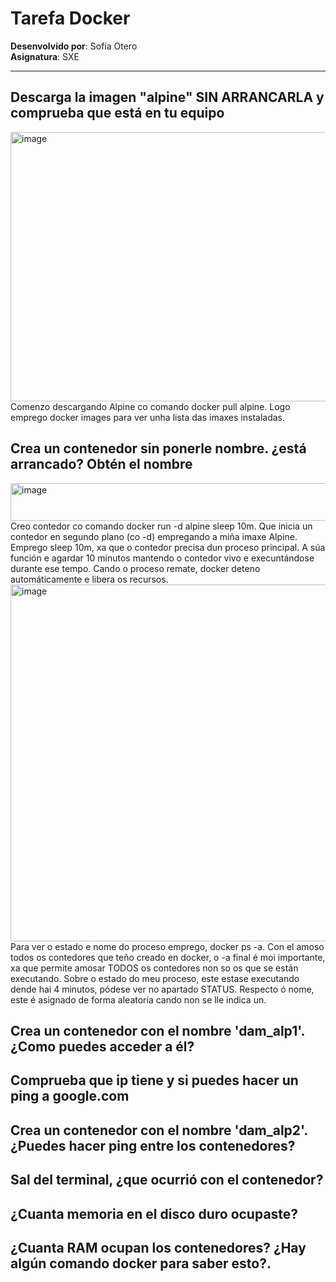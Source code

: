 # Tarefa Docker 
**Desenvolvido por**: Sofía Otero  
**Asignatura**: SXE

---

## Descarga la imagen "alpine" SIN ARRANCARLA y comprueba que está en tu equipo
<img width="832" height="431" alt="image" src="https://github.com/user-attachments/assets/c2823bcf-e0b8-4187-9ba9-7bd06e2b7595" />
Comenzo descargando Alpine co comando docker pull alpine. Logo emprego docker images para ver unha lista das imaxes instaladas.


## Crea un contenedor sin ponerle nombre. ¿está arrancado? Obtén el nombre
<img width="629" height="60" alt="image" src="https://github.com/user-attachments/assets/61760d2b-f241-48f0-b1c9-e4c2e9bfe3f2" />
Creo contedor co comando docker run -d alpine sleep 10m. Que inicia un contedor en segundo plano (co -d) empregando a miña imaxe Alpine. Emprego sleep 10m, xa que o contedor precisa dun proceso principal. A súa función e agardar 10 minutos mantendo o contedor vivo e execuntándose durante ese tempo. Cando o proceso remate, docker deteno automáticamente e libera os recursos.
<img width="872" height="571" alt="image" src="https://github.com/user-attachments/assets/96225c0c-6216-4ee8-b3a5-883c97e07f41" />
Para ver o estado e nome do proceso emprego, docker ps -a. Con el amoso todos os contedores que teño creado en docker, o -a final é moi importante, xa que permite amosar TODOS os contedores non so os que se están executando. Sobre o estado do meu proceso, este estase executando dende hai 4 minutos, pódese ver no apartado STATUS. Respecto ó nome, este é asignado de forma aleatoria cando non se lle indica un.


## Crea un contenedor con el nombre 'dam_alp1'. ¿Como puedes acceder a él?
## Comprueba que ip tiene y si puedes hacer un ping a google.com
## Crea un contenedor con el nombre 'dam_alp2'. ¿Puedes hacer ping entre los contenedores?
## Sal del terminal, ¿que ocurrió con el contenedor?
## ¿Cuanta memoria en el disco duro ocupaste?
## ¿Cuanta RAM ocupan los contenedores? ¿Hay algún comando docker para saber esto?.




